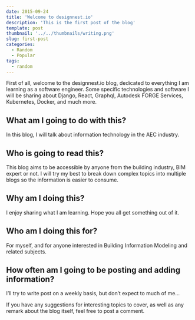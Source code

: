 ```yaml
---
date: 2015-09-24
title: 'Welcome to designnest.io'
description: 'This is the first post of the blog'
template: post
thumbnail: '../../thumbnails/writing.png'
slug: first-post
categories:
  - Random
  - Popular
tags:
  - random
---
```



First of all, welcome to the designnest.io blog, dedicated to everything I am learning as a software engineer. Some specific technologies and software I will be sharing about Django, React, Graphql, Autodesk FORGE Services, Kubernetes, Docker, and much more.

## What am I going to do with this?

In this blog, I will talk about information technology in the AEC industry.

## Who is going to read this?

This blog aims to be accessible by anyone from the building industry, BIM expert or not. I will try my best to break down complex topics into multiple blogs so the information is easier to consume.

## Why am I doing this?

I enjoy sharing what I am learning. Hope you all get something out of it.

## Who am I doing this for?

For myself, and for anyone interested in Building Information Modeling and related subjects.

## How often am I going to be posting and adding information?

I’ll try to write post on a weekly basis, but don’t expect to much of me…

If you have any suggestions for interesting topics to cover, as well as any remark about the blog itself, feel free to post a comment.

